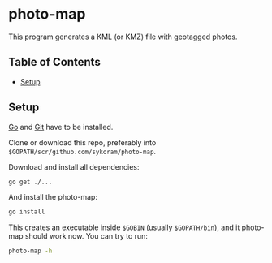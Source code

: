 # photo-map
This program generates a KML (or KMZ) file with geotagged photos.

## Table of Contents
- [Setup](#setup)

## Setup

[Go](https://golang.org/) and [Git](https://git-scm.com/) have to be installed.

Clone or download this repo, preferably into `$GOPATH/scr/github.com/sykoram/photo-map`.

Download and install all dependencies:
```sh
go get ./...
```

And install the photo-map:
```sh
go install
```

This creates an executable inside `$GOBIN` (usually `$GOPATH/bin`), and it photo-map should work now. You can try to run:

```sh
photo-map -h
```

